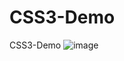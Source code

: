 # CSS3-Demo
CSS3-Demo
![image](https://github.com/JveGuo/CSS3-Demo/tree/master/CSS3%E5%B0%8F%E9%BB%84%E4%BA%BA/img)
